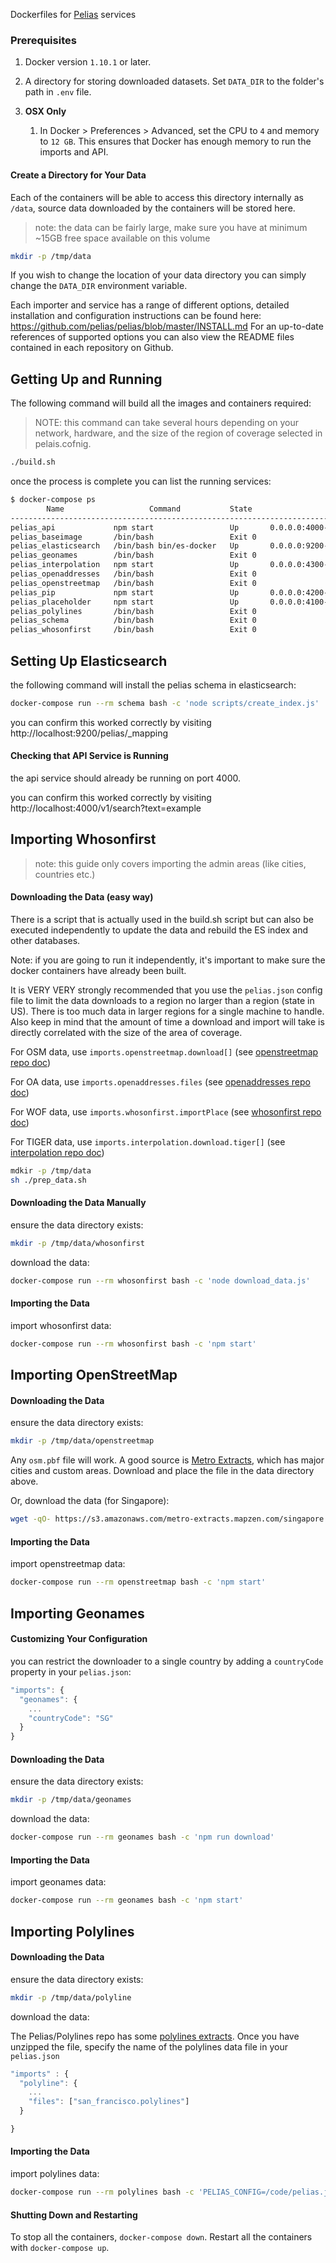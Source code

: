 
Dockerfiles for [Pelias](https://github.com/pelias/pelias) services

### Prerequisites
1. Docker version `1.10.1` or later.

1. A directory for storing downloaded datasets. Set `DATA_DIR` to the folder's path in `.env` file.

1. **OSX Only**
    1. In Docker > Preferences > Advanced, set the CPU to `4` and memory to `12 GB`. This ensures that Docker has enough memory to run the imports and API.

#### Create a Directory for Your Data

Each of the containers will be able to access this directory internally as `/data`, source data downloaded by the containers will be stored here.

> note: the data can be fairly large, make sure you have at minimum ~15GB free space available on this volume

```bash
mkdir -p /tmp/data
```

If you wish to change the location of your data directory you can simply change the `DATA_DIR` environment variable.

Each importer and service has a range of different options, detailed installation and configuration instructions can be found here: https://github.com/pelias/pelias/blob/master/INSTALL.md
For an up-to-date references of supported options you can also view the README files contained in each repository on Github.

## Getting Up and Running

The following command will build all the images and containers required:

> NOTE: this command can take several hours depending on your network, hardware, and the size of the region of coverage selected in pelais.cofnig.

```bash
./build.sh
```

once the process is complete you can list the running services:

```bash
$ docker-compose ps
        Name                   Command           State                 Ports               
------------------------------------------------------------------------------------------
pelias_api             npm start                 Up       0.0.0.0:4000->4000/tcp           
pelias_baseimage       /bin/bash                 Exit 0                                    
pelias_elasticsearch   /bin/bash bin/es-docker   Up       0.0.0.0:9200->9200/tcp, 9300/tcp
pelias_geonames        /bin/bash                 Exit 0
pelias_interpolation   npm start                 Up       0.0.0.0:4300->4300/tcp
pelias_openaddresses   /bin/bash                 Exit 0                                    
pelias_openstreetmap   /bin/bash                 Exit 0
pelias_pip             npm start                 Up       0.0.0.0:4200->4200/tcp
pelias_placeholder     npm start                 Up       0.0.0.0:4100->4100/tcp           
pelias_polylines       /bin/bash                 Exit 0                                    
pelias_schema          /bin/bash                 Exit 0                                    
pelias_whosonfirst     /bin/bash                 Exit 0
```

## Setting Up Elasticsearch

the following command will install the pelias schema in elasticsearch:

```bash
docker-compose run --rm schema bash -c 'node scripts/create_index.js'
```

you can confirm this worked correctly by visiting http://localhost:9200/pelias/_mapping

#### Checking that API Service is Running

the api service should already be running on port 4000.

you can confirm this worked correctly by visiting http://localhost:4000/v1/search?text=example

## Importing Whosonfirst

> note: this guide only covers importing the admin areas (like cities, countries etc.)

#### Downloading the Data (easy way)

There is a script that is actually used in the build.sh script but can also be executed independently to update the data
and rebuild the ES index and other databases.

Note: if you are going to run it independently, it's important to make sure the docker containers have already been built.

It is VERY VERY strongly recommended that you use the `pelias.json` config file to limit the data downloads to a region 
no larger than a region (state in US). There is too much data in larger regions for a single machine to handle. Also keep in mind
that the amount of time a download and import will take is directly correlated with the size of the area of coverage.
 
For OSM data, use `imports.openstreetmap.download[]` (see [openstreetmap repo doc](https://github.com/pelias/openstreetmap#configuration))

For OA data, use `imports.openaddresses.files` (see [openaddresses repo doc](https://github.com/pelias/openaddresses#configuration))

For WOF data, use `imports.whosonfirst.importPlace` (see [whosonfirst repo doc](https://github.com/pelias/whosonfirst#configuration))

For TIGER data, use `imports.interpolation.download.tiger[]` (see [interpolation repo doc](https://github.com/pelias/interpolation#running-a-build-in-the-docker-container))

```bash
mdkir -p /tmp/data
sh ./prep_data.sh
```

#### Downloading the Data Manually

ensure the data directory exists:

```bash
mkdir -p /tmp/data/whosonfirst
```

download the data:

```bash
docker-compose run --rm whosonfirst bash -c 'node download_data.js'
```

#### Importing the Data

import whosonfirst data:

```bash
docker-compose run --rm whosonfirst bash -c 'npm start'
```

## Importing OpenStreetMap

#### Downloading the Data

ensure the data directory exists:

```bash
mkdir -p /tmp/data/openstreetmap
```

Any `osm.pbf` file will work. A good source is [Metro Extracts](https://mapzen.com/data/metro-extracts/), which has major cities and custom areas. Download and place the file in the data directory above.

Or, download the data (for Singapore):

```bash
wget -qO- https://s3.amazonaws.com/metro-extracts.mapzen.com/singapore.osm.pbf > /tmp/data/openstreetmap/extract.osm.pbf
```

#### Importing the Data

import openstreetmap data:

```bash
docker-compose run --rm openstreetmap bash -c 'npm start'
```

## Importing Geonames

#### Customizing Your Configuration

you can restrict the downloader to a single country by adding a `countryCode` property in your `pelias.json`:

```javascript
"imports": {
  "geonames": {
    ...
    "countryCode": "SG"
  }
}
```

#### Downloading the Data

ensure the data directory exists:

```bash
mkdir -p /tmp/data/geonames
```

download the data:

```bash
docker-compose run --rm geonames bash -c 'npm run download'
```

#### Importing the Data

import geonames data:

```bash
docker-compose run --rm geonames bash -c 'npm start'
```
## Importing Polylines

#### Downloading the Data

ensure the data directory exists:

```bash
mkdir -p /tmp/data/polyline
```
download the data:

The Pelias/Polylines repo has some [polylines extracts](https://github.com/pelias/polylines#download-data). Once you have unzipped the file, specify the name of the polylines data file in your `pelias.json`

```javascript
"imports" : {
  "polyline": {
    ...
    "files": ["san_francisco.polylines"]
  }

}
```
#### Importing the Data
import polylines data:
```bash
docker-compose run --rm polylines bash -c 'PELIAS_CONFIG=/code/pelias.json npm start'
```

#### Shutting Down and Restarting
To stop all the containers, `docker-compose down`. Restart all the containers with `docker-compose up`.
